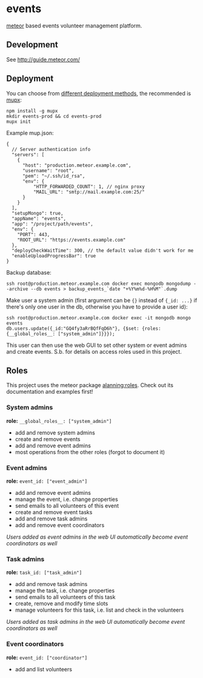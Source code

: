 # events

[meteor](https://www.meteor.com/) based events volunteer management platform.

## Development

See http://guide.meteor.com/

## Deployment

You can choose from [different deployment methods](http://guide.meteor.com/deployment.html), the recommended is [mupx](https://github.com/arunoda/meteor-up/tree/mupx):

    npm install -g mupx
    mkdir events-prod && cd events-prod
    mupx init

Example mup.json:

   
    {
      // Server authentication info
      "servers": [
    	{
    	  "host": "production.meteor.example.com",
    	  "username": "root",
    	  "pem": "~/.ssh/id_rsa",
    	  "env": {
    		  "HTTP_FORWARDED_COUNT": 1, // nginx proxy
    		  "MAIL_URL": "smtp://mail.example.com:25/"
    	  }
    	}
      ],
      "setupMongo": true,
      "appName": "events",
      "app": "/project/path/events",
      "env": {
    	"PORT": 443,
    	"ROOT_URL": "https://events.example.com"
      },
      "deployCheckWaitTime": 300, // the default value didn't work for me
      "enableUploadProgressBar": true
    } 

Backup database:

    ssh root@production.meteor.example.com docker exec mongodb mongodump --archive --db events > backup_events_`date "+%Y%m%d-%H%M"`.dump

Make user a system admin (first argument can be `{}` instead of `{_id: ...}` if there's only one user in the db, otherwise you have to provide a user id):

    ssh root@production.meteor.example.com docker exec -it mongodb mongo events
    db.users.update({_id:"GQ4fy3aRrBQfFqD6h"}, {$set: {roles: {__global_roles__: ["system_admin"]}}});

This user can then use the web GUI to set other system or event admins and create events. S.b. for details on access roles used in this project.

## Roles
This project uses the meteor package [alanning:roles](https://atmospherejs.com/alanning/roles). Check out its documentation and examples first!

### System admins

**role:** `__global_roles__: ["system_admin"]`

* add and remove system admins
* create and remove events
* add and remove event admins
* most operations from the other roles (forgot to document it)

### Event admins

**role:** `event_id: ["event_admin"]`

* add and remove event admins
* manage the event, i.e. change properties
* send emails to all volunteers of this event
* create and remove event tasks
* add and remove task admins
* add and remove event coordinators

*Users added as event admins in the web UI automatically become event coordinators as well*

### Task admins

**role:** `task_id: ["task_admin"]`

* add and remove task admins
* manage the task, i.e. change properties
* send emails to all volunteers of this task
* create, remove and modify time slots
* manage volunteers for this task, i.e. list and check in the volunteers

*Users added as task admins in the web UI automatically become event coordinators as well*

### Event coordinators

**role:** `event_id: ["coordinator"]`

* add and list volunteers
